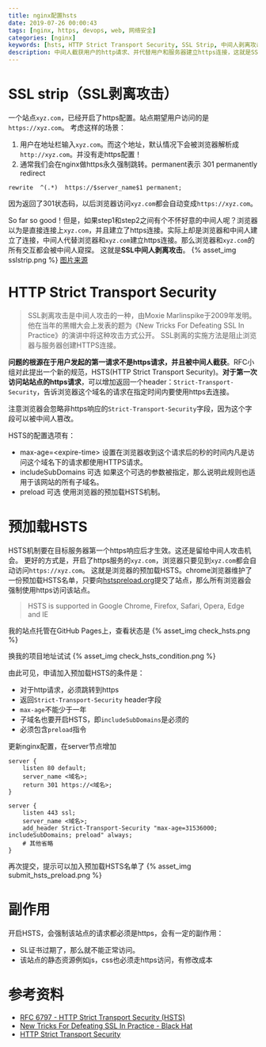 ```yaml
---
title: nginx配置hsts
date: 2019-07-26 00:00:43
tags: [nginx, https, devops, web, 网络安全]
categories: [nginx]
keywords: [hsts, HTTP Strict Transport Security, SSL Strip, 中间人剥离攻击, Strict-Transport-Security]
description: 中间人截获用户的http请求、并代替用户和服务器建立https连接，这就是SSL strip中间人剥离攻击。对此产生了HSTS（HTTP Strict Transport Security）header字段，在服务器第一个https响应返回的时候，指定该域名在有效期内都要使用https连接。预加载HSTS是完善HSTS机制要在第一个https响应返回后才生效的缺点。
---
```


# SSL strip（SSL剥离攻击）

一个站点`xyz.com`，已经开启了https配置。站点期望用户访问的是`https://xyz.com`。
考虑这样的场景：
1. 用户在地址栏输入`xyz.com`。而这个地址，默认情况下会被浏览器解析成`http://xyz.com`。并没有走https配置！
2. 通常我们会在nginx做https永久强制跳转。permanent表示 301 permanently redirect
```
rewrite  ^(.*)  https://$server_name$1 permanent;
```
因为返回了301状态码，以后浏览器访问`xyz.com`都会自动变成`https://xyz.com`。

So far so good！但是，如果step1和step2之间有个不怀好意的中间人呢？浏览器以为是直接连接上`xyz.com`，并且建立了https连接。实际上却是浏览器和中间人建立了连接，中间人代替浏览器和`xyz.com`建立https连接。那么浏览器和`xyz.com`的所有交互都会被中间人窥探。
这就是**SSL中间人剥离攻击**。
{% asset_img sslstrip.png %}
<a href="https://miro.medium.com/max/1313/0*Bvk4k7v6AfaCTyoT.png" rel="nofollow">图片来源</a>

# HTTP Strict Transport Security

>SSL剥离攻击是中间人攻击的一种，由Moxie Marlinspike于2009年发明。 他在当年的黑帽大会上发表的题为《New Tricks For Defeating SSL In Practice》的演讲中将这种攻击方式公开。 SSL剥离的实施方法是阻止浏览器与服务器创建HTTPS连接。

**问题的根源在于用户发起的第一请求不是https请求，并且被中间人截获**。RFC小组对此提出一个新的规范，HSTS(HTTP Strict Transport Security)。**对于第一次访问站站点的https请求**，可以增加返回一个header：`Strict-Transport-Security`，告诉浏览器这个域名的请求在指定时间内要使用https去连接。

注意浏览器会忽略非https响应的`Strict-Transport-Security`字段，因为这个字段可以被中间人篡改。

HSTS的配置选项有：
- max-age=\<expire-time\>
设置在浏览器收到这个请求后的<expire-time>秒的时间内凡是访问这个域名下的请求都使用HTTPS请求。
- includeSubDomains 可选
如果这个可选的参数被指定，那么说明此规则也适用于该网站的所有子域名。
- preload 可选
使用浏览器的预加载HSTS机制。

# 预加载HSTS

HSTS机制要在目标服务器第一个https响应后才生效。这还是留给中间人攻击机会。
更好的方式是，开启了https服务的`xyz.com`，浏览器只要见到`xyz.com`都会自动访问`https://xyz.com`。
这就是浏览器的预加载HSTS。chrome浏览器维护了一份预加载HSTS名单，只要向<a href="https://hstspreload.org/" rel="nofollow">hstspreload.org</a>提交了站点，那么所有浏览器会强制使用https访问该站点。
>HSTS is supported in Google Chrome, Firefox, Safari, Opera, Edge and IE

我的站点托管在GitHub Pages上，查看状态是
{% asset_img check_hsts.png %}

换我的项目地址试试
{% asset_img check_hsts_condition.png %}

由此可见，申请加入预加载HSTS的条件是：
- 对于http请求，必须跳转到https
- 返回`Strict-Transport-Security` header字段
- `max-age`不能少于一年
- 子域名也要开启HSTS，即`includeSubDomains`是必须的
- 必须包含`preload`指令

更新nginx配置，在server节点增加
```
server {
    listen 80 default;
    server_name <域名>;
    return 301 https://<域名>;
}

server {
    listen 443 ssl;
    server_name <域名>;
    add_header Strict-Transport-Security "max-age=31536000; includeSubDomains; preload" always;
    # 其他省略
}
```

再次提交，提示可以加入预加载HSTS名单了
{% asset_img submit_hsts_preload.png %}

# 副作用

开启HSTS，会强制该站点的请求都必须是https，会有一定的副作用：
- SL证书过期了，那么就不能正常访问。
- 该站点的静态资源例如js，css也必须走https访问，有修改成本

# 参考资料

- [RFC 6797 - HTTP Strict Transport Security (HSTS)](https://tools.ietf.org/html/rfc6797)
- [New Tricks For Defeating SSL In Practice - Black Hat](https://www.blackhat.com/presentations/bh-dc-09/Marlinspike/BlackHat-DC-09-Marlinspike-Defeating-SSL.pdf)
- [HTTP Strict Transport Security](https://developer.mozilla.org/zh-CN/docs/Security/HTTP_Strict_Transport_Security)


